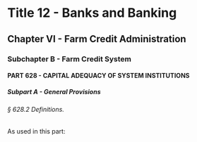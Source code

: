 
# Title 12 - Banks and Banking
## Chapter VI - Farm Credit Administration
### Subchapter B - Farm Credit System
#### PART 628 - CAPITAL ADEQUACY OF SYSTEM INSTITUTIONS
##### Subpart A - General Provisions
###### § 628.2 Definitions.

As used in this part:
